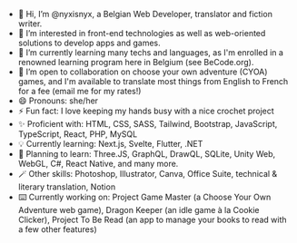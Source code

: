 - 👋 Hi, I’m @nyxisnyx, a Belgian Web Developer, translator and fiction writer. 
- 👀 I’m interested in front-end technologies as well as web-oriented solutions to develop apps and games.
- 🌱 I’m currently learning many techs and languages, as I'm enrolled in a renowned learning program here in Belgium (see BeCode.org).
- 💞️ I’m open to collaboration on choose your own adventure (CYOA) games, and I'm available to translate most things from English to French for a fee (email me for my rates!)
- 😄 Pronouns: she/her
- ⚡ Fun fact: I love keeping my hands busy with a nice crochet project
- ✨ Proficient with: HTML, CSS, SASS, Tailwind, Bootstrap, JavaScript, TypeScript, React, PHP, MySQL
- 💡 Currently learning: Next.js, Svelte, Flutter, .NET
- 🔭 Planning to learn: Three.JS, GraphQL, DrawQL, SQLite, Unity Web, WebGL, C#, React Native, and many more.
- 🪄 Other skills: Photoshop, Illustrator, Canva, Office Suite, technical & literary translation, Notion
- ⌨️ Currently working on: Project Game Master (a Choose Your Own Adventure web game), Dragon Keeper (an idle game à la Cookie Clicker), Project To Be Read (an app to manage your books to read with a few other features)

<!---
nyxisnyx/nyxisnyx is a ✨ special ✨ repository because its `README.md` (this file) appears on your GitHub profile.
You can click the Preview link to take a look at your changes.
--->
